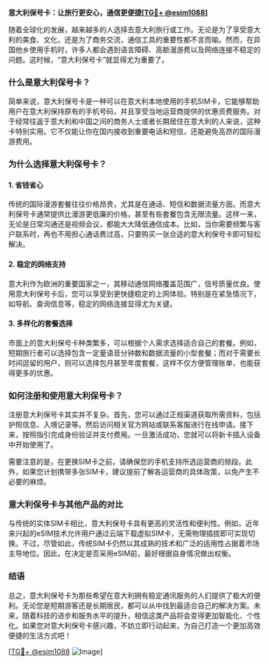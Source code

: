 **意大利保号卡：让旅行更安心，通信更便捷[[TG💪+ @esim1088](https://t.me/s/esim1088)]**

随着全球化的发展，越来越多的人选择去意大利旅行或工作。无论是为了享受意大利的美食、文化，还是为了商务交流，通信工具的重要性都不言而喻。然而，在异国他乡使用手机时，许多人都会遇到语言障碍、高额漫游费以及网络连接不稳定的问题。这时候，“意大利保号卡”就显得尤为重要了。

### **什么是意大利保号卡？**

简单来说，意大利保号卡是一种可以在意大利本地使用的手机SIM卡，它能够帮助用户在意大利保持原有的手机号码，并且享受当地运营商提供的优惠资费服务。对于经常往返于意大利和中国之间的商务人士或者长期居住在意大利的人来说，这种卡特别实用。它不仅能让你在国内接收到重要电话和短信，还能避免高昂的国际漫游费用。

### **为什么选择意大利保号卡？**

#### **1. 省钱省心**
传统的国际漫游套餐往往价格昂贵，尤其是在通话、短信和数据流量方面。而意大利保号卡通常提供比漫游更低廉的价格，甚至有些套餐包含无限流量。这样一来，无论是日常沟通还是视频会议，都能大大降低通信成本。比如，当你需要频繁与客户联系时，再也不用担心通话费过高，只要购买一张合适的意大利保号卡即可轻松解决。

#### **2. 稳定的网络支持**
意大利作为欧洲的重要国家之一，其移动通信网络覆盖范围广，信号质量优良。使用意大利保号卡后，您可以享受到更快捷稳定的上网体验。特别是在紧急情况下，如导航、查询信息等，稳定的网络连接显得尤为关键。

#### **3. 多样化的套餐选择**
市面上的意大利保号卡种类繁多，可以根据个人需求选择适合自己的套餐。例如，短期旅行者可以选择包含一定量语音分钟数和数据流量的小型套餐；而对于需要长时间逗留的用户，则可以选择包月甚至年度套餐，这样不仅方便管理账单，也能获得更多的优惠。

### **如何注册和使用意大利保号卡？**

注册意大利保号卡其实并不复杂。首先，您可以通过正规渠道获取所需资料，包括护照信息、入境记录等。然后访问相关官方网站或联系客服进行在线申请。接下来，按照指引完成身份验证并支付费用。一旦激活成功，您就可以将新卡插入设备中开始使用了。

需要注意的是，在更换SIM卡之前，请确保您的手机支持所选运营商的频段。此外，如果您计划携带多张SIM卡，建议提前了解各运营商的具体政策，以免产生不必要的麻烦。

### **意大利保号卡与其他产品的对比**

与传统的实体SIM卡相比，意大利保号卡具有更高的灵活性和便利性。例如，近年来兴起的eSIM技术允许用户通过云端下载虚拟SIM卡，无需物理插拔即可实现切换。不过，尽管如此，传统SIM卡仍然以其成熟的技术和广泛的适用性占据着市场主导地位。因此，在决定是否采用eSIM前，最好根据自身情况做出权衡。

### **结语**

总之，意大利保号卡为那些希望在意大利拥有稳定通讯服务的人们提供了极大的便利。无论您是短期游客还是长期居民，都可以从中找到最适合自己的解决方案。未来，随着科技的进步和服务水平的提升，相信这类产品将会变得更加智能化、个性化。如果您对意大利保号卡感兴趣，不妨立即行动起来，为自己打造一个更加高效便捷的生活方式吧！

[[TG💪+ @esim1088](https://t.me/s/esim1088) ![Image](https://i.postimg.cc/4NQfJmqS/Snipaste-2025-05-13-00-14-12.png)]